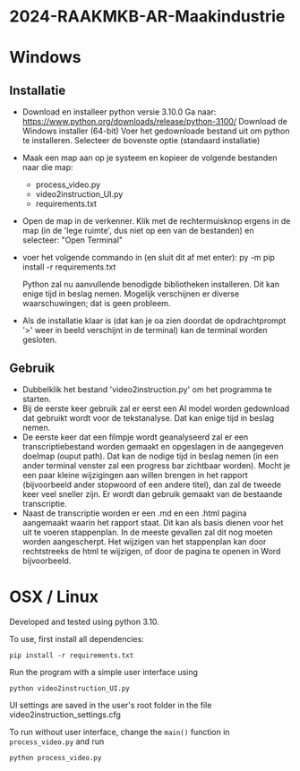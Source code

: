 # 2024-RAAKMKB-AR-Maakindustrie

Windows
=======

Installatie 
-----------


* Download en installeer python versie 3.10.0
	Ga naar: https://www.python.org/downloads/release/python-3100/
	Download de Windows installer (64-bit)
	Voer het gedownloade bestand uit om python te installeren. Selecteer de bovenste optie (standaard installatie)
* Maak een map aan op je systeem en kopieer de volgende bestanden naar die map:
	* process_video.py
	* video2instruction_UI.py
	* requirements.txt
* Open de map in de verkenner. Klik met de rechtermuisknop ergens in de map (in de 'lege ruimte', dus niet op een van de bestanden) en selecteer: "Open Terminal"
* voer het volgende commando in (en sluit dit af met enter):
	py -m pip install -r requirements.txt

  Python zal nu aanvullende benodigde bibliotheken installeren. Dit kan enige tijd in beslag nemen. Mogelijk verschijnen er diverse waarschuwingen; dat is geen probleem.

* Als de installatie klaar is (dat kan je oa zien doordat de opdrachtprompt '>' weer in beeld verschijnt in de terminal) kan de terminal worden gesloten.

Gebruik
-------
* Dubbelklik het bestand 'video2instruction.py' om het programma te starten.
* Bij de eerste keer gebruik zal er eerst een AI model worden gedownload dat gebruikt wordt voor de tekstanalyse. Dat kan enige tijd in beslag nemen.
* De eerste keer dat een filmpje wordt geanalyseerd zal er een transcriptiebestand worden gemaakt en opgeslagen in de aangegeven doelmap (ouput path). Dat kan de nodige tijd in beslag nemen (in een ander terminal venster zal een progress bar zichtbaar worden). Mocht je een paar kleine wijzigingen aan willen brengen in het rapport (bijvoorbeeld ander stopwoord of een andere titel), dan zal de tweede keer veel sneller zijn. Er wordt dan gebruik gemaakt van de bestaande transcriptie.
* Naast de transcriptie worden er een .md en een .html pagina aangemaakt waarin het rapport staat. Dit kan als basis dienen voor het uit te voeren stappenplan. In de meeste gevallen zal dit nog moeten worden aangescherpt. Het wijzigen van het stappenplan kan door rechtstreeks de html te wijzigen, of door de pagina te openen in Word bijvoorbeeld.



OSX / Linux
===========
Developed and tested using python 3.10. 

To use, first install all dependencies:

	pip install -r requirements.txt

Run the program with a simple user interface using

	python video2instruction_UI.py

UI settings are saved in the user's root folder in the file video2instruction_settings.cfg

To run without user interface, change the `main()` function in `process_video.py` and run

	python process_video.py

